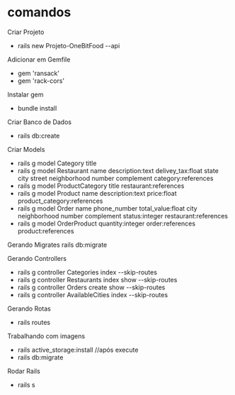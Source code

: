 # comandos

Criar Projeto

* rails new Projeto-OneBitFood --api

Adicionar em Gemfile
* gem 'ransack'
* gem 'rack-cors'

Instalar gem
* bundle install

Criar Banco de Dados
* rails db:create

Criar Models
* rails g model Category title
* rails g model Restaurant name description:text delivey_tax:float state city street neighborhood number complement category:references
* rails g model ProductCategory title restaurant:references
* rails g model Product name description:text price:float product_category:references
* rails g model Order name phone_number total_value:float city neighborhood number complement status:integer restaurant:references
* rails g model OrderProduct quantity:integer order:references product:references

Gerando Migrates
rails db:migrate

Gerando Controllers
* rails g controller Categories index --skip-routes
* rails g controller Restaurants index show --skip-routes
* rails g controller Orders create show --skip-routes
* rails g controller AvailableCities index --skip-routes

Gerando Rotas
* rails routes

Trabalhando com imagens
* rails active_storage:install //após execute 
* rails db:migrate

Rodar Rails
* rails s